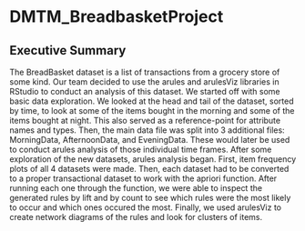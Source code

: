 # DMTM_BreadbasketProject
## Executive Summary

The BreadBasket dataset is a list of transactions from a grocery store of some kind. Our team decided to use the arules and arulesViz libraries in RStudio to conduct an analysis of this dataset. We started off with some basic data exploration. We looked at the head and tail of the dataset, sorted by time, to look at some of the items bought in the morning and some of the items bought at night. This also served as a reference-point for attribute names and types. Then, the main data file was split into 3 additional files: MorningData, AfternoonData, and EveningData. These would later be used to conduct arules analysis of those individual time frames. After some exploration of the new datasets, arules analysis began. First, item frequency plots of all 4 datasets were made. Then, each dataset had to be converted to a proper transactional dataset to work with the apriori function. After running each one through the function, we were able to inspect the generated rules by lift and by count to see which rules were the most likely to occur and which ones occured the most. Finally, we used arulesViz to create network diagrams of the rules and look for clusters of items. 
